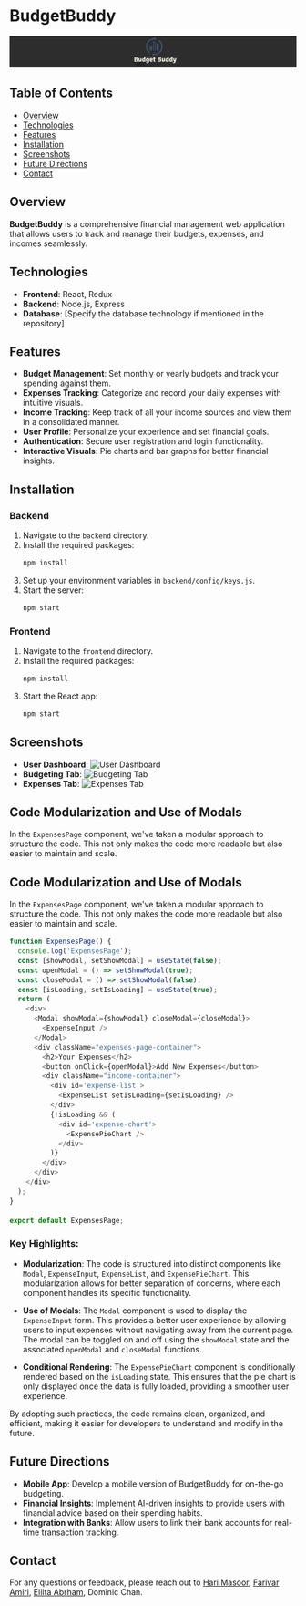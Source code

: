 # BudgetBuddy

![BudgetBuddy Logo](assets/bblogo.jpg)

## Table of Contents

- [Overview](#overview)
- [Technologies](#technologies)
- [Features](#features)
- [Installation](#installation)
- [Screenshots](#screenshots)
- [Future Directions](#future-directions)
- [Contact](#contact)

## Overview

**BudgetBuddy** is a comprehensive financial management web application that allows users to track and manage their budgets, expenses, and incomes seamlessly.

## Technologies

- **Frontend**: React, Redux
- **Backend**: Node.js, Express
- **Database**: [Specify the database technology if mentioned in the repository]

## Features

- **Budget Management**: Set monthly or yearly budgets and track your spending against them.
- **Expenses Tracking**: Categorize and record your daily expenses with intuitive visuals.
- **Income Tracking**: Keep track of all your income sources and view them in a consolidated manner.
- **User Profile**: Personalize your experience and set financial goals.
- **Authentication**: Secure user registration and login functionality.
- **Interactive Visuals**: Pie charts and bar graphs for better financial insights.

## Installation

### Backend

1. Navigate to the `backend` directory.
2. Install the required packages:
   ```bash
   npm install
3. Set up your environment variables in `backend/config/keys.js`.
4. Start the server:
   ```bash
   npm start

### Frontend

1. Navigate to the `frontend` directory.
2. Install the required packages:
   ```bash
   npm install
3. Start the React app:
   ```bash
   npm start

## Screenshots

- **User Dashboard**: ![User Dashboard](assets/profile.gif)
- **Budgeting Tab**: ![Budgeting Tab](assets/Budgets.gif)
- **Expenses Tab**: ![Expenses Tab](assets/expenses.gif)

## Code Modularization and Use of Modals

In the `ExpensesPage` component, we've taken a modular approach to structure the code. This not only makes the code more readable but also easier to maintain and scale.

## Code Modularization and Use of Modals

In the `ExpensesPage` component, we've taken a modular approach to structure the code. This not only makes the code more readable but also easier to maintain and scale.

```javascript
function ExpensesPage() {
  console.log('ExpensesPage');
  const [showModal, setShowModal] = useState(false);
  const openModal = () => setShowModal(true);
  const closeModal = () => setShowModal(false);
  const [isLoading, setIsLoading] = useState(true);
  return (
    <div>
      <Modal showModal={showModal} closeModal={closeModal}>
        <ExpenseInput />
      </Modal>
      <div className="expenses-page-container">
        <h2>Your Expenses</h2>
        <button onClick={openModal}>Add New Expenses</button>
        <div className="income-container">
          <div id='expense-list'>
            <ExpenseList setIsLoading={setIsLoading} />
          </div>
          {!isLoading && (
            <div id='expense-chart'>
              <ExpensePieChart />
            </div>
          )}
        </div>
      </div>
    </div>
  );
}

export default ExpensesPage;
```

### Key Highlights:

- **Modularization**: The code is structured into distinct components like `Modal`, `ExpenseInput`, `ExpenseList`, and `ExpensePieChart`. This modularization allows for better separation of concerns, where each component handles its specific functionality.

- **Use of Modals**: The `Modal` component is used to display the `ExpenseInput` form. This provides a better user experience by allowing users to input expenses without navigating away from the current page. The modal can be toggled on and off using the `showModal` state and the associated `openModal` and `closeModal` functions.

- **Conditional Rendering**: The `ExpensePieChart` component is conditionally rendered based on the `isLoading` state. This ensures that the pie chart is only displayed once the data is fully loaded, providing a smoother user experience.

By adopting such practices, the code remains clean, organized, and efficient, making it easier for developers to understand and modify in the future.


## Future Directions

- **Mobile App**: Develop a mobile version of BudgetBuddy for on-the-go budgeting.
- **Financial Insights**: Implement AI-driven insights to provide users with financial advice based on their spending habits.
- **Integration with Banks**: Allow users to link their bank accounts for real-time transaction tracking.

## Contact

For any questions or feedback, please reach out to [Hari Masoor](mailto:harimasoor@gmail.com), [Farivar Amiri](farivaramiri@gmail.com), [Elilta Abrham](eliltatabrham@gmail.com), Dominic Chan.
